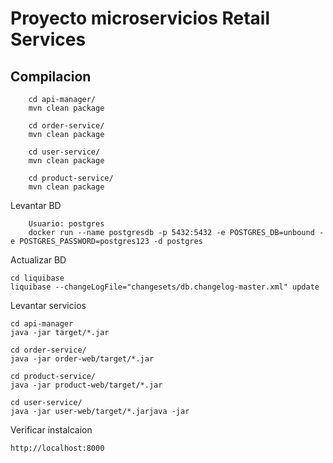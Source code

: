 # Proyecto microservicios Retail Services 

## Compilacion 
```bashcd
    cd api-manager/
    mvn clean package  

    cd order-service/
    mvn clean package  

    cd user-service/
    mvn clean package  

    cd product-service/
    mvn clean package  
```
Levantar BD
```
    Usuario: postgres
    docker run --name postgresdb -p 5432:5432 -e POSTGRES_DB=unbound -e POSTGRES_PASSWORD=postgres123 -d postgres
```
Actualizar BD
````
cd liquibase
liquibase --changeLogFile="changesets/db.changelog-master.xml" update
````
Levantar servicios  
````
cd api-manager
java -jar target/*.jar

cd order-service/
java -jar order-web/target/*.jar

cd product-service/
java -jar product-web/target/*.jar

cd user-service/
java -jar user-web/target/*.jarjava -jar
````

Verificar instalcaion 
````
http://localhost:8000
````


